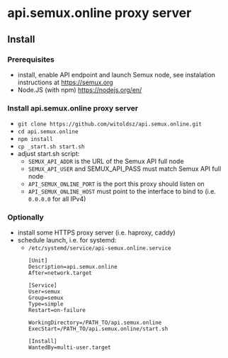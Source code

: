 # api.semux.online proxy server

## Install

### Prerequisites

- install, enable API endpoint and launch Semux node, see instalation instructions at https://semux.org
- Node.JS (with npm) https://nodejs.org/en/

### Install api.semux.online proxy server

- `git clone https://github.com/witoldsz/api.semux.online.git`
- `cd api.semux.online`
- `npm install`
- `cp _start.sh start.sh`
- adjust start.sh script:
  - `SEMUX_API_ADDR` is the URL of the Semux API full node
  - `SEMUX_API_USER` and SEMUX_API_PASS must match Semux API full node
  - `API_SEMUX_ONLINE_PORT` is the port this proxy should listen on
  - `API_SEMUX_ONLINE_HOST` must point to the interface to bind to (i.e. `0.0.0.0` for all IPv4)

### Optionally
- install some HTTPS proxy server (i.e. haproxy, caddy)
- schedule launch, i.e. for systemd:
  - `/etc/systemd/service/api-semux.online.service`
    ```
    [Unit]
    Description=api.semux.online
    After=network.target

    [Service]
    User=semux
    Group=semux
    Type=simple
    Restart=on-failure

    WorkingDirectory=/PATH_TO/api.semux.online
    ExecStart=/PATH_TO/api.semux.online/start.sh

    [Install]
    WantedBy=multi-user.target

```